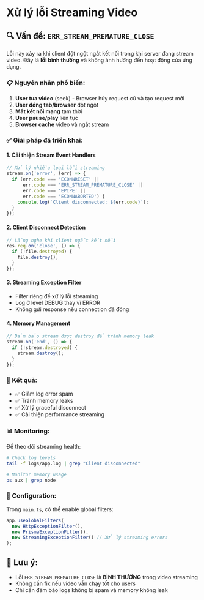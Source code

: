 # Xử lý lỗi Streaming Video

## 🔍 Vấn đề: `ERR_STREAM_PREMATURE_CLOSE`

Lỗi này xảy ra khi client đột ngột ngắt kết nối trong khi server đang stream video. Đây là **lỗi bình thường** và không ảnh hưởng đến hoạt động của ứng dụng.

### 📋 Nguyên nhân phổ biến:

1. **User tua video** (seek) - Browser hủy request cũ và tạo request mới
2. **User đóng tab/browser** đột ngột
3. **Mất kết nối mạng** tạm thời
4. **User pause/play** liên tục
5. **Browser cache** video và ngắt stream

### ✅ Giải pháp đã triển khai:

#### 1. **Cải thiện Stream Event Handlers**
```typescript
// Xử lý nhiều loại lỗi streaming
stream.on('error', (err) => {
  if (err.code === 'ECONNRESET' || 
      err.code === 'ERR_STREAM_PREMATURE_CLOSE' ||
      err.code === 'EPIPE' ||
      err.code === 'ECONNABORTED') {
    console.log(`Client disconnected: ${err.code}`);
  }
});
```

#### 2. **Client Disconnect Detection**
```typescript
// Lắng nghe khi client ngắt kết nối
res.req.on('close', () => {
  if (!file.destroyed) {
    file.destroy();
  }
});
```

#### 3. **Streaming Exception Filter**
- Filter riêng để xử lý lỗi streaming
- Log ở level DEBUG thay vì ERROR
- Không gửi response nếu connection đã đóng

#### 4. **Memory Management**
```typescript
// Đảm bảo stream được destroy để tránh memory leak
stream.on('end', () => {
  if (!stream.destroyed) {
    stream.destroy();
  }
});
```

### 🎯 Kết quả:

- ✅ Giảm log error spam
- ✅ Tránh memory leaks
- ✅ Xử lý graceful disconnect
- ✅ Cải thiện performance streaming

### 📊 Monitoring:

Để theo dõi streaming health:

```bash
# Check log levels
tail -f logs/app.log | grep "Client disconnected"

# Monitor memory usage
ps aux | grep node
```

### 🔧 Configuration:

Trong `main.ts`, có thể enable global filters:
```typescript
app.useGlobalFilters(
  new HttpExceptionFilter(),
  new PrismaExceptionFilter(),
  new StreamingExceptionFilter() // Xử lý streaming errors
);
```

## 📝 Lưu ý:

- Lỗi `ERR_STREAM_PREMATURE_CLOSE` là **BÌNH THƯỜNG** trong video streaming
- Không cần fix nếu video vẫn chạy tốt cho users
- Chỉ cần đảm bảo logs không bị spam và memory không leak 